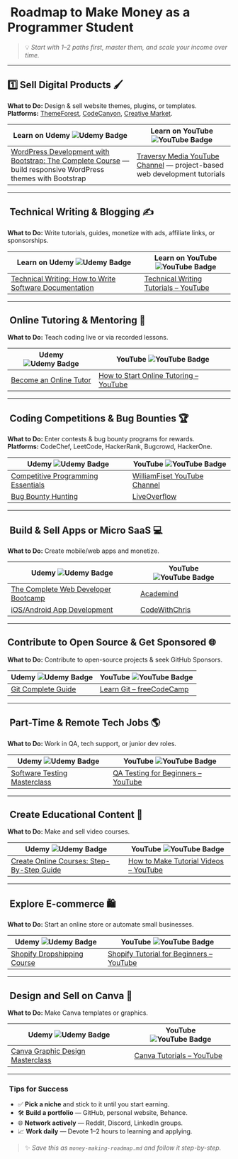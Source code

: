 # ​ Roadmap to Make Money as a Programmer Student

> 💡 *Start with 1–2 paths first, master them, and scale your income over time.*

---

## 1️⃣ Sell Digital Products 🖌️
**What to Do:** Design & sell website themes, plugins, or templates.  
**Platforms:** [ThemeForest](https://themeforest.net), [CodeCanyon](https://codecanyon.net), [Creative Market](https://creativemarket.com).  

| Learn on Udemy ![Udemy Badge](https://img.shields.io/badge/Udemy-Learn-orange) | Learn on YouTube ![YouTube Badge](https://img.shields.io/badge/YouTube-Watch-red) |
|-------------------|---------------------|
| [WordPress Development with Bootstrap: The Complete Course](https://www.udemy.com/course/bootstrap-to-wordpress/) — build responsive WordPress themes with Bootstrap | [Traversy Media YouTube Channel](https://www.youtube.com/c/TraversyMedia) — project-based web development tutorials |

---

## ​​​ Technical Writing & Blogging ✍️
**What to Do:** Write tutorials, guides, monetize with ads, affiliate links, or sponsorships.

| Learn on Udemy ![Udemy Badge](https://img.shields.io/badge/Udemy-Learn-orange) | Learn on YouTube ![YouTube Badge](https://img.shields.io/badge/YouTube-Watch-red) |
|-------------------|---------------------|
| [Technical Writing: How to Write Software Documentation](https://www.udemy.com/course/technical-writing-software-documentation/) | [Technical Writing Tutorials – YouTube](https://www.youtube.com/results?search_query=technical+writing+tutorials) |

---

## ​​​ Online Tutoring & Mentoring 🎯
**What to Do:** Teach coding live or via recorded lessons.

| Udemy ![Udemy Badge](https://img.shields.io/badge/Udemy-Learn-orange) | YouTube ![YouTube Badge](https://img.shields.io/badge/YouTube-Watch-red) |
|-------------------|---------------------|
| [Become an Online Tutor](https://www.udemy.com/s/topic-search/?q=become%20an%20online%20tutor) | [How to Start Online Tutoring – YouTube](https://www.youtube.com/results?search_query=how+to+start+online+tutoring) |

---

## ​​​ Coding Competitions & Bug Bounties 🏆
**What to Do:** Enter contests & bug bounty programs for rewards.  
**Platforms:** CodeChef, LeetCode, HackerRank, Bugcrowd, HackerOne.

| Udemy ![Udemy Badge](https://img.shields.io/badge/Udemy-Learn-orange) | YouTube ![YouTube Badge](https://img.shields.io/badge/YouTube-Watch-red) |
|-------------------|---------------------|
| [Competitive Programming Essentials](https://www.udemy.com/s/topic-search/?q=competitive%20programming) | [WilliamFiset YouTube Channel](https://www.youtube.com/@WilliamFiset-videos) |
| [Bug Bounty Hunting](https://www.udemy.com/s/topic-search/?q=bug%20bounty) | [LiveOverflow](https://www.youtube.com/@LiveOverflow) |

---

## ​​​ Build & Sell Apps or Micro SaaS 💻
**What to Do:** Create mobile/web apps and monetize.

| Udemy ![Udemy Badge](https://img.shields.io/badge/Udemy-Learn-orange) | YouTube ![YouTube Badge](https://img.shields.io/badge/YouTube-Watch-red) |
|-------------------|---------------------|
| [The Complete Web Developer Bootcamp](https://www.udemy.com/s/topic-search/?q=web%20developer%20bootcamp) | [Academind](https://www.youtube.com/@Academind) |
| [iOS/Android App Development](https://www.udemy.com/s/topic-search/?q=app%20development) | [CodeWithChris](https://www.youtube.com/@CodeWithChris) |

---

## ​​​ Contribute to Open Source & Get Sponsored 🌐
**What to Do:** Contribute to open-source projects & seek GitHub Sponsors.

| Udemy ![Udemy Badge](https://img.shields.io/badge/Udemy-Learn-orange) | YouTube ![YouTube Badge](https://img.shields.io/badge/YouTube-Watch-red) |
|-------------------|---------------------|
| [Git Complete Guide](https://www.udemy.com/course/git-complete/) | [Learn Git – freeCodeCamp](https://www.youtube.com/watch?v=RGOj5yH7evk) |

---

## ​​​ Part-Time & Remote Tech Jobs 🌎
**What to Do:** Work in QA, tech support, or junior dev roles.

| Udemy ![Udemy Badge](https://img.shields.io/badge/Udemy-Learn-orange) | YouTube ![YouTube Badge](https://img.shields.io/badge/YouTube-Watch-red) |
|-------------------|---------------------|
| [Software Testing Masterclass](https://www.udemy.com/s/topic-search/?q=software%20testing) | [QA Testing for Beginners – YouTube](https://www.youtube.com/results?search_query=qa+testing+for+beginners) |

---

## ​​​ Create Educational Content 🎥
**What to Do:** Make and sell video courses.

| Udemy ![Udemy Badge](https://img.shields.io/badge/Udemy-Learn-orange) | YouTube ![YouTube Badge](https://img.shields.io/badge/YouTube-Watch-red) |
|-------------------|---------------------|
| [Create Online Courses: Step-By-Step Guide](https://www.udemy.com/s/topic-search/?q=create%20online%20course) | [How to Make Tutorial Videos – YouTube](https://www.youtube.com/results?search_query=how+to+make+tutorial+videos) |

---

## ​​​ Explore E-commerce 🛍️
**What to Do:** Start an online store or automate small businesses.

| Udemy ![Udemy Badge](https://img.shields.io/badge/Udemy-Learn-orange) | YouTube ![YouTube Badge](https://img.shields.io/badge/YouTube-Watch-red) |
|-------------------|---------------------|
| [Shopify Dropshipping Course](https://www.udemy.com/s/topic-search/?q=shopify%20dropshipping) | [Shopify Tutorial for Beginners – YouTube](https://www.youtube.com/results?search_query=shopify+tutorial+for+beginners) |

---

## ​ Design and Sell on Canva 🎨
**What to Do:** Make Canva templates or graphics.

| Udemy ![Udemy Badge](https://img.shields.io/badge/Udemy-Learn-orange) | YouTube ![YouTube Badge](https://img.shields.io/badge/YouTube-Watch-red) |
|-------------------|---------------------|
| [Canva Graphic Design Masterclass](https://www.udemy.com/s/topic-search/?q=canva%20design) | [Canva Tutorials – YouTube](https://www.youtube.com/results?search_query=canva+tutorial) |

---

### ​​ Tips for Success
- ✅ **Pick a niche** and stick to it until you start earning.  
- 🛠️ **Build a portfolio** — GitHub, personal website, Behance.  
- 🌐 **Network actively** — Reddit, Discord, LinkedIn groups.  
- 📈 **Work daily** — Devote 1–2 hours to learning and applying.

> ✨ *Save this as `money-making-roadmap.md` and follow it step-by-step.*
